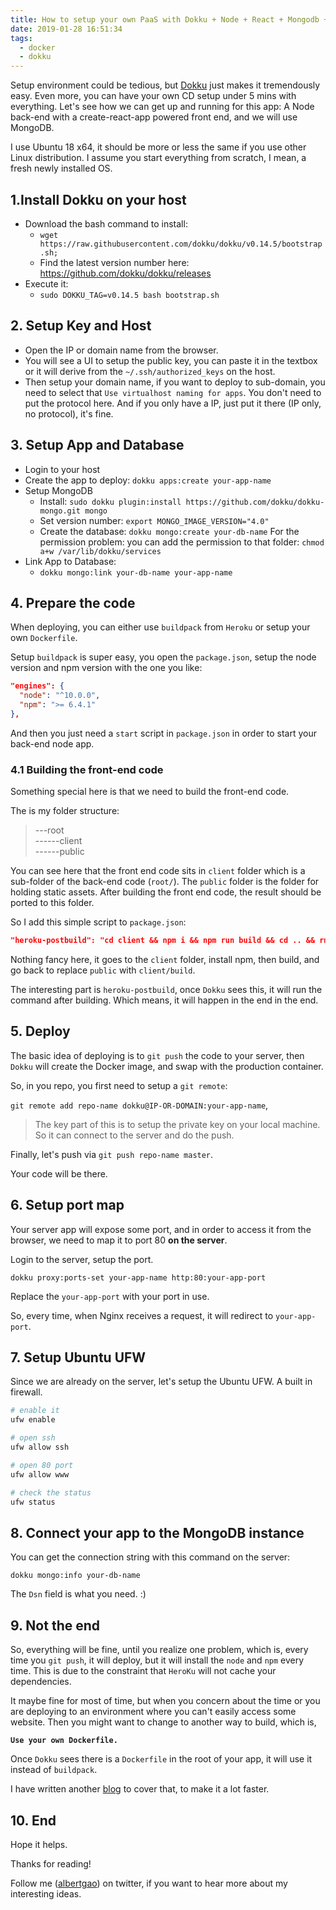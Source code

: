 ```yaml
---
title: How to setup your own PaaS with Dokku + Node + React + Mongodb + Nginx
date: 2019-01-28 16:51:34
tags:
  - docker
  - dokku
---
```


Setup environment could be tedious, but [Dokku](http://dokku.viewdocs.io/dokku/) just makes it tremendously easy. Even more, you can have your own CD setup under 5 mins with everything. Let's see how we can get up and running for this app: A Node back-end with a create-react-app powered front end, and we will use MongoDB.

<!--more-->

I use Ubuntu 18 x64, it should be more or less the same if you use other Linux distribution. I assume you start everything from scratch, I mean, a fresh newly installed OS.

## 1.Install Dokku on your host

- Download the bash command to install:
  - `wget https://raw.githubusercontent.com/dokku/dokku/v0.14.5/bootstrap.sh;`
  - Find the latest version number here: https://github.com/dokku/dokku/releases
- Execute it:
  - `sudo DOKKU_TAG=v0.14.5 bash bootstrap.sh`

## 2. Setup Key and Host

- Open the IP or domain name from the browser.
- You will see a UI to setup the public key, you can paste it in the textbox or it will derive from the `~/.ssh/authorized_keys` on the host.
- Then setup your domain name, if you want to deploy to sub-domain, you need to select that `Use virtualhost naming for apps`. You don't need to put the protocol here. And if you only have a IP, just put it there (IP only, no protocol), it's fine.

## 3. Setup App and Database

- Login to your host
- Create the app to deploy: `dokku apps:create your-app-name`
- Setup MongoDB
  - Install: `sudo dokku plugin:install https://github.com/dokku/dokku-mongo.git mongo`
  - Set version number: `export MONGO_IMAGE_VERSION="4.0"`
  - Create the database: `dokku mongo:create your-db-name`
    For the permission problem: you can add the permission to that folder: `chmod a+w /var/lib/dokku/services`
- Link App to Database:
  - `dokku mongo:link your-db-name your-app-name`

## 4. Prepare the code

When deploying, you can either use `buildpack` from `Heroku` or setup your own `Dockerfile`.

Setup `buildpack` is super easy, you open the `package.json`, setup the node version and npm version with the one you like:

```json
"engines": {
  "node": "^10.0.0",
  "npm": ">= 6.4.1"
},
```

And then you just need a `start` script in `package.json` in order to start your back-end node app.

### 4.1 Building the front-end code

Something special here is that we need to build the front-end code.

The is my folder structure:

> ---root <br>
> ------client <br>
> ------public

You can see here that the front end code sits in `client` folder which is a sub-folder of the back-end code (`root/`). The `public` folder is the folder for holding static assets. After building the front end code, the result should be ported to this folder.

So I add this simple script to `package.json`:

```json
"heroku-postbuild": "cd client && npm i && npm run build && cd .. && rm -rf ./public && mv ./client/build ./public",
```

Nothing fancy here, it goes to the `client` folder, install npm, then build, and go back to replace `public` with `client/build`.

The interesting part is `heroku-postbuild`, once `Dokku` sees this, it will run the command after building. Which means, it will happen in the end in the end.

## 5. Deploy

The basic idea of deploying is to `git push` the code to your server, then `Dokku` will create the Docker image, and swap with the production container.

So, in you repo, you first need to setup a `git remote`:

`git remote add repo-name dokku@IP-OR-DOMAIN:your-app-name`,

> The key part of this is to setup the private key on your local machine. So it can connect to the server and do the push.

Finally, let's push via `git push repo-name master`.

Your code will be there.

## 6. Setup port map

Your server app will expose some port, and in order to access it from the browser, we need to map it to port 80 **on the server**.

Login to the server, setup the port.

`dokku proxy:ports-set your-app-name http:80:your-app-port`

Replace the `your-app-port` with your port in use.

So, every time, when Nginx receives a request, it will redirect to `your-app-port`.

## 7. Setup Ubuntu UFW

Since we are already on the server, let's setup the Ubuntu UFW. A built in firewall.

```bash
# enable it
ufw enable

# open ssh
ufw allow ssh

# open 80 port
ufw allow www

# check the status
ufw status
```

## 8. Connect your app to the MongoDB instance

You can get the connection string with this command on the server:

`dokku mongo:info your-db-name`

The `Dsn` field is what you need. :)

## 9. Not the end

So, everything will be fine, until you realize one problem, which is, every time you `git push`, it will deploy, but it will install the `node` and `npm` every time. This is due to the constraint that `HeroKu` will not cache your dependencies.

It maybe fine for most of time, but when you concern about the time or you are deploying to an environment where you can't easily access some website. Then you might want to change to another way to build, which is,

**`Use your own Dockerfile.`**

Once `Dokku` sees there is a `Dockerfile` in the root of your app, it will use it instead of `buildpack`.

I have written another [blog](/2019/01/28/how-to-create-your-own-dockerfile-for-a-rapid-dokku-deployment/) to cover that, to make it a lot faster.

## 10. End

Hope it helps.

Thanks for reading!

Follow me (<a href='https://twitter.com/albertgao' target="_blank" rel="noopener noreferrer">albertgao</a>) on twitter, if you want to hear more about my interesting ideas.
